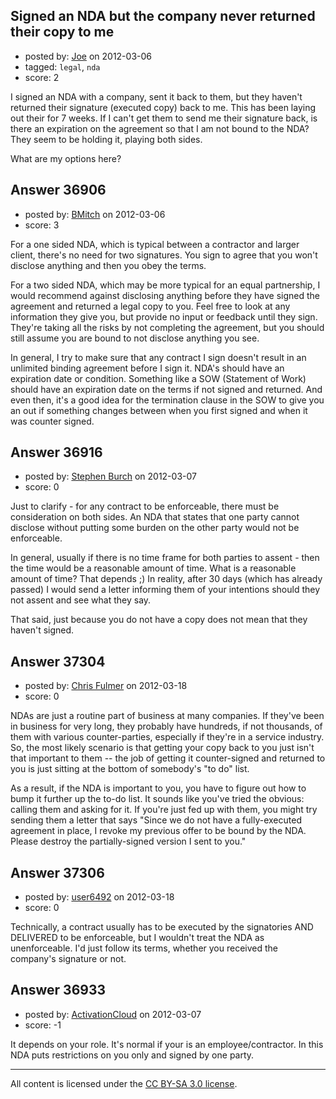 ## Signed an NDA but the company never returned their copy to me

- posted by: [Joe](https://stackexchange.com/users/-1/16799-joe) on 2012-03-06
- tagged: `legal`, `nda`
- score: 2

I signed an NDA with a company, sent it back to them, but they haven't returned their signature (executed copy) back to me.  This has been laying out their for 7 weeks.  If I can't get them to send me their signature back, is there an expiration on the agreement so that I am not bound to the NDA?  They seem to be holding it, playing both sides. 

What are my options here?


## Answer 36906

- posted by: [BMitch](https://stackexchange.com/users/-1/11142-bmitch) on 2012-03-06
- score: 3

For a one sided NDA, which is typical between a contractor and larger client, there's no need for two signatures. You sign to agree that you won't disclose anything and then you obey the terms.

For a two sided NDA, which may be more typical for an equal partnership, I would recommend against disclosing anything before they have signed the agreement and returned a legal copy to you. Feel free to look at any information they give you, but provide no input or feedback until they sign. They're taking all the risks by not completing the agreement, but you should still assume you are bound to not disclose anything you see.

In general, I try to make sure that any contract I sign doesn't result in an unlimited binding agreement before I sign it. NDA's should have an expiration date or condition. Something like a SOW (Statement of Work) should have an expiration date on the terms if not signed and returned. And even then, it's a good idea for the termination clause in the SOW to give you an out if something changes between when you first signed and when it was counter signed.


## Answer 36916

- posted by: [Stephen Burch](https://stackexchange.com/users/-1/13763-stephen-burch) on 2012-03-07
- score: 0

Just to clarify - for any contract to be enforceable, there must be consideration on both sides. An NDA that states that one party cannot disclose without putting some burden on the other party would not be enforceable.

In general, usually if there is no time frame for both parties to assent - then the time would be a reasonable amount of time. What is a reasonable amount of time? That depends ;) In reality, after 30 days (which has already passed) I would send a letter informing them of your intentions should they not assent and see what they say.

That said, just because you do not have a copy does not mean that they haven't signed. 


## Answer 37304

- posted by: [Chris Fulmer](https://stackexchange.com/users/-1/17026-chris-fulmer) on 2012-03-18
- score: 0

NDAs are just a routine part of business at many companies.  If they've been in business for very long, they probably have hundreds, if not thousands, of them with various counter-parties, especially if they're in a service industry.  So, the most likely scenario is that getting your copy back to you just isn't that important to them -- the job of getting it counter-signed and returned to you is just sitting at the bottom of somebody's "to do" list.  

As a result, if the NDA is important to you, you have to figure out how to bump it further up the to-do list.  It sounds like you've tried the obvious: calling them and asking for it.  If you're just fed up with them, you might try sending them a letter that says "Since we do not have a fully-executed agreement in place, I revoke my previous offer to be bound by the NDA.  Please destroy the partially-signed version I sent to you."  


## Answer 37306

- posted by: [user6492](https://stackexchange.com/users/-1/6492-user6492) on 2012-03-18
- score: 0

Technically, a contract usually has to be executed by the signatories AND DELIVERED to be enforceable, but I wouldn't treat the NDA as unenforceable.  I'd just follow its terms, whether you received the company's signature or not.


## Answer 36933

- posted by: [ActivationCloud](https://stackexchange.com/users/-1/16565-activationcloud) on 2012-03-07
- score: -1

It depends on your role. It's normal if your is an employee/contractor. In this NDA puts restrictions on you only and signed by one party.



---

All content is licensed under the [CC BY-SA 3.0 license](https://creativecommons.org/licenses/by-sa/3.0/).
